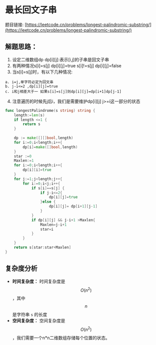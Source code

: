 # 最长回文子串


题目链接: [https://leetcode.cn/problems/longest-palindromic-substring/](https://leetcode.cn/problems/longest-palindromic-substring/)

## 解题思路：

1. 设定二维数组dp dp[i][j]:表示[i,j]的子串是回文子串
2. 有两种情况s[i]=s[j] dp[i][j]=true s[i]!=s[j] dp[i][j]=false
3. 当s[i]=s[j]时，有以下几种情况:
```text
a. i=j,单字符必定为回文串
b. j-i<=2 ,dp[i][j]=true
c. i和j相差大于一 如果s[i]=s[j]则dp[i][j]=dp[i+1]dp[j-1]
```
4. 注意遍历的时候先j后i，我们是需要维护dp[i][j] j>=i这一部分的状态

```go
func longestPalindrome(s string) string {
    length:=len(s)
    if length <=1 {
        return s
    }
    
    dp := make([][]bool,length)
    for i:=0;i<length;i++{
        dp[i]=make([]bool,length)
    }
    star :=0
    Maxlen:=1
    for i:=0;i<length;i++{
        dp[i][i]=true
    }
    for j:=1;j<length;j++{
        for i:=0;i<j;i++{
            if s[i]==s[j] {
                if j-i<=2{
                    dp[i][j]=true
                }else {
                    dp[i][j]= dp[i+1][j-1]
                }
            }
            if dp[i][j] && j-i+1 >Maxlen{
                Maxlen=j-i+1
                star=i
            }
        }
    }
    return s[star:star+Maxlen]
}
```

## 复杂度分析

- **时间复杂度：** 时间复杂度是 $$O(n^2)$$，其中 $$n$$ 是字符串 `s` 的长度
- **空间复杂度：** 空间复杂度是 $$O(n^2)$$，我们需要一个n*n二维数组存储每个位置的状态。
